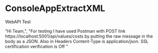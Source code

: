 # ConsoleAppExtractXML
WebAPI Test

"Hi Team,", "For testing I have used Postman with POST link https://localhost:5001/api/values/costs by putting the raw message in the body as a JSON. Also in Headers Content-Type is application/json. SSL certification verification is Off "
